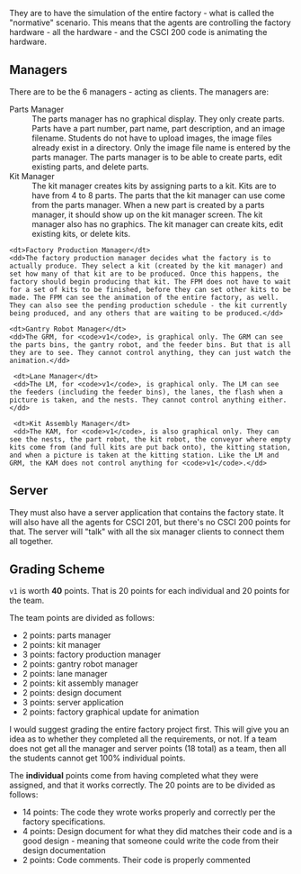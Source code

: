 They are to have the simulation of the entire factory - what is called the "normative" scenario. This means that the agents are controlling the factory hardware - all the hardware - and the CSCI 200 code is animating the hardware.

## Managers
There are to be the 6 managers - acting as clients. The managers are:
<dl>
  <dt>Parts Manager</dt>
  <dd>The parts manager has no graphical display. They only create parts. Parts have a part number, part name, part description, and an image filename. Students do not have to upload images, the image files already exist in a directory. Only the image file name is entered by the parts manager. The parts manager is to be able to create parts, edit existing parts, and delete parts.</dd>

   <dt>Kit Manager</dt>
   <dd>The kit manager creates kits by assigning parts to a kit. Kits are to have from 4 to 8 parts. The parts that the kit manager can use come from the parts manager. When a new part is created by a parts manager, it should show up on the kit manager screen. The kit manager also has no graphics. The kit manager can create kits, edit existing kits, or delete kits.</dd>

    <dt>Factory Production Manager</dt>
    <dd>The factory production manager decides what the factory is to actually produce. They select a kit (created by the kit manager) and set how many of that kit are to be produced. Once this happens, the factory should begin producing that kit. The FPM does not have to wait for a set of kits to be finished, before they can set other kits to be made. The FPM can see the animation of the entire factory, as well. They can also see the pending production schedule - the kit currently being produced, and any others that are waiting to be produced.</dd>

    <dt>Gantry Robot Manager</dt>
    <dd>The GRM, for <code>v1</code>, is graphical only. The GRM can see the parts bins, the gantry robot, and the feeder bins. But that is all they are to see. They cannot control anything, they can just watch the animation.</dd>

     <dt>Lane Manager</dt>
     <dd>The LM, for <code>v1</code>, is graphical only. The LM can see the feeders (including the feeder bins), the lanes, the flash when a picture is taken, and the nests. They cannot control anything either.</dd>

     <dt>Kit Assembly Manager</dt>
     <dd>The KAM, for <code>v1</code>, is also graphical only. They can see the nests, the part robot, the kit robot, the conveyor where empty kits come from (and full kits are put back onto), the kitting station, and when a picture is taken at the kitting station. Like the LM and GRM, the KAM does not control anything for <code>v1</code>.</dd>
</dl>


## Server
They must also have a server application that contains the factory state. It will also have all the agents for CSCI 201, but there's no CSCI 200 points for that. The server will "talk" with all the six manager clients to connect them all together.


## Grading Scheme
`v1` is worth **40** points. That is 20 points for each individual and 20 points for the team.

The team points are divided as follows:
  + 2 points: parts manager
  + 2 points: kit manager
  + 3 points: factory production manager
  + 2 points: gantry robot manager
  + 2 points: lane manager
  + 2 points: kit assembly manager
  + 2 points: design document
  + 3 points: server application
  + 2 points: factory graphical update for animation

I would suggest grading the entire factory project first. This will give you an idea as to whether they completed all the requirements, or not. If a team does not get all the manager and server points (18 total) as a team, then all the students cannot get 100% individual points.

The **individual** points come from having completed what they were assigned, and that it works correctly. The 20 points are to be divided as follows:
  + 14 points: The code they wrote works properly and correctly per the factory specifications.
  + 4 points: Design document for what they did matches their code and is a good design - meaning that someone could write the code from their design documentation
  + 2 points: Code comments. Their code is properly commented